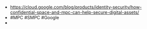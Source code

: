 - https://cloud.google.com/blog/products/identity-security/how-confidential-space-and-mpc-can-help-secure-digital-assets/
- #MPC #SMPC #Google
-